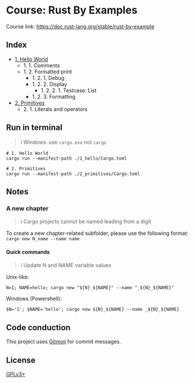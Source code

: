 # Course: Rust By Examples

Course link: https://doc.rust-lang.org/stable/rust-by-example

## Index

- [1. Hello World](1_hello/src/main.rs)
  - 1\. 1. Comments
  - 1\. 2. Formatted print
    - 1\. 2. 1. Debug
    - 1\. 2. 2. Display
      - 1\. 2. 2. 1. Testcase: List
    - 1\. 2. 3. Formatting
- [2. Primitives](2_primitives/src/main.rs)
  - 2\. 1. Literals and operators

## Run in terminal

> ℹ️ Windows: use `cargo.exe` not `cargo`

```shell
# 1. Hello World
cargo run --manifest-path ./1_hello/Cargo.toml
```
```shell
# 2. Primitives
cargo run --manifest-path ./2_primitives/Cargo.toml
```

## Notes
                                        
### A new chapter

> ℹ️ Cargo projects cannot be named leading from a digit

To create a new chapter-related subfolder, please use the following format: `cargo new N_name --name name` 

#### Quick commands

> ℹ️ Update N and NAME variable values

Unix-like:
```shell
N=1; NAME=hello; cargo new "${N}_${NAME}" --name "_${N}_${NAME}"
```

Windows (Powershell):
```shell
$N='1'; $NAME='hello'; cargo new ${N}_${NAME} --name _${N}_${NAME}
```

## Code conduction

This project uses [Gitmoji](https://gitmoji.carloscuesta.me) for commit messages.

## License

[GPLv3+](LICENSE)
